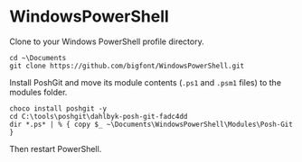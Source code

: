 # WindowsPowerShell

Clone to your Windows PowerShell profile directory. 

    cd ~\Documents
    git clone https://github.com/bigfont/WindowsPowerShell.git

Install PoshGit and move its module contents (`.ps1` and `.psm1` files) to the modules folder. 

    choco install poshgit -y
    cd C:\tools\poshgit\dahlbyk-posh-git-fadc4dd
    dir *.ps* | % { copy $_ ~\Documents\WindowsPowerShell\Modules\Posh-Git }

Then restart PowerShell.
